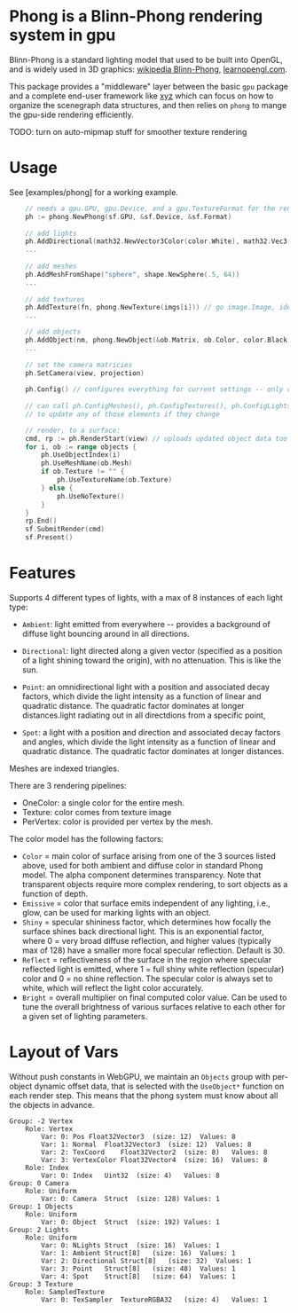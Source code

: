 # Phong is a Blinn-Phong rendering system in gpu

Blinn-Phong is a standard lighting model that used to be built into OpenGL, and is widely used in 3D graphics: [wikipedia Blinn-Phong](https://en.wikipedia.org/wiki/Blinn%E2%80%93Phong_shading_model),  [learnopengl.com](https://learnopengl.com/Lighting/Basic-Lighting).

This package provides a "middleware" layer between the basic `gpu` package and a complete end-user framework like [xyz](https://github.com/cogentcore/core/tree/main/xyz) which can focus on how to organize the scenegraph data structures, and then relies on `phong` to mange the gpu-side rendering efficiently.

TODO: turn on auto-mipmap stuff for smoother texture rendering

# Usage

See [examples/phong] for a working example.

```Go
    // needs a gpu.GPU, gpu.Device, and a gpu.TextureFormat for the render target
    ph := phong.NewPhong(sf.GPU, &sf.Device, &sf.Format)
    
    // add lights
    ph.AddDirectional(math32.NewVector3Color(color.White), math32.Vec3(0, 1, 1))
    ...
    
    // add meshes
    ph.AddMeshFromShape("sphere", shape.NewSphere(.5, 64))
    ...
    
    // add textures
    ph.AddTexture(fn, phong.NewTexture(imgs[i])) // go image.Image, ideally RGBA
    ...

    // add objects
    ph.AddObject(nm, phong.NewObject(&ob.Matrix, ob.Color, color.Black, 30, 1, 1))
    ...
    
    // set the camera matricies
    ph.SetCamera(view, projection)
    
    ph.Config() // configures everything for current settings -- only call once
    
    // can call ph.ConfigMeshes(), ph.ConfigTextures(), ph.ConfigLights()
    // to update any of those elements if they change

    // render, to a surface:
    cmd, rp := ph.RenderStart(view) // uploads updated object data too
    for i, ob := range objects {
        ph.UseObjectIndex(i)
        ph.UseMeshName(ob.Mesh)
        if ob.Texture != "" {
            ph.UseTextureName(ob.Texture)
        } else {
            ph.UseNoTexture()
        }
    }
    rp.End()
    sf.SubmitRender(cmd)
    sf.Present()
```

# Features

Supports 4 different types of lights, with a max of 8 instances of each light type:

* `Ambient`: light emitted from everywhere -- provides a background of diffuse light bouncing around in all directions.

* `Directional`: light directed along a given vector (specified as a position of a light shining toward the origin), with no attenuation.  This is like the sun.

* `Point`: an omnidirectional light with a position and associated decay factors, which divide the light intensity as a function of linear and quadratic distance.  The quadratic factor dominates at longer distances.light radiating out in all directdions from a specific point, 

* `Spot`: a light with a position and direction and associated decay factors and angles, which divide the light intensity as a function of linear and quadratic distance. The quadratic factor dominates at longer distances.

Meshes are indexed triangles.

There are 3 rendering pipelines:
* OneColor: a single color for the entire mesh.
* Texture: color comes from texture image
* PerVertex: color is provided per vertex by the mesh.

The color model has the following factors:
* `Color` = main color of surface arising from one of the 3 sources listed above, used for both ambient and diffuse color in standard Phong model.  The alpha component determines transparency.  Note that transparent objects require more complex rendering, to sort objects as a function of depth.
* `Emissive` = color that surface emits independent of any lighting, i.e., glow, can be used for marking lights with an object.
* `Shiny` = specular shininess factor, which determines how focally the surface shines back directional light. This is an exponential factor, where 0 = very broad diffuse reflection, and higher values (typically max of 128) have a smaller more focal specular reflection. Default is 30.
* `Reflect` = reflectiveness of the surface in the region where specular reflected light is emitted, where 1 = full shiny white reflection (specular) color and 0 = no shine reflection.  The specular color is always set to white, which will reflect the light color accurately.
* `Bright` = overall multiplier on final computed color value. Can be used to tune the overall brightness of various surfaces relative to each other for a given set of lighting parameters.

# Layout of Vars

Without push constants in WebGPU, we maintain an `Objects` group with per-object dynamic offset data, that is selected with the `UseObject*` function on each render step.  This means that the phong system must know about all the objects in advance.

```
Group: -2 Vertex
    Role: Vertex
        Var: 0:	Pos	Float32Vector3	(size: 12)	Values: 8
        Var: 1:	Normal	Float32Vector3	(size: 12)	Values: 8
        Var: 2:	TexCoord	Float32Vector2	(size: 8)	Values: 8
        Var: 3:	VertexColor	Float32Vector4	(size: 16)	Values: 8
    Role: Index
        Var: 0:	Index	Uint32	(size: 4)	Values: 8
Group: 0 Camera
    Role: Uniform
        Var: 0:	Camera	Struct	(size: 128)	Values: 1
Group: 1 Objects
    Role: Uniform
        Var: 0:	Object	Struct	(size: 192)	Values: 1
Group: 2 Lights
    Role: Uniform
        Var: 0:	NLights	Struct	(size: 16)	Values: 1
        Var: 1:	Ambient	Struct[8]	(size: 16)	Values: 1
        Var: 2:	Directional	Struct[8]	(size: 32)	Values: 1
        Var: 3:	Point	Struct[8]	(size: 48)	Values: 1
        Var: 4:	Spot	Struct[8]	(size: 64)	Values: 1
Group: 3 Texture
    Role: SampledTexture
        Var: 0:	TexSampler	TextureRGBA32	(size: 4)	Values: 1
```


